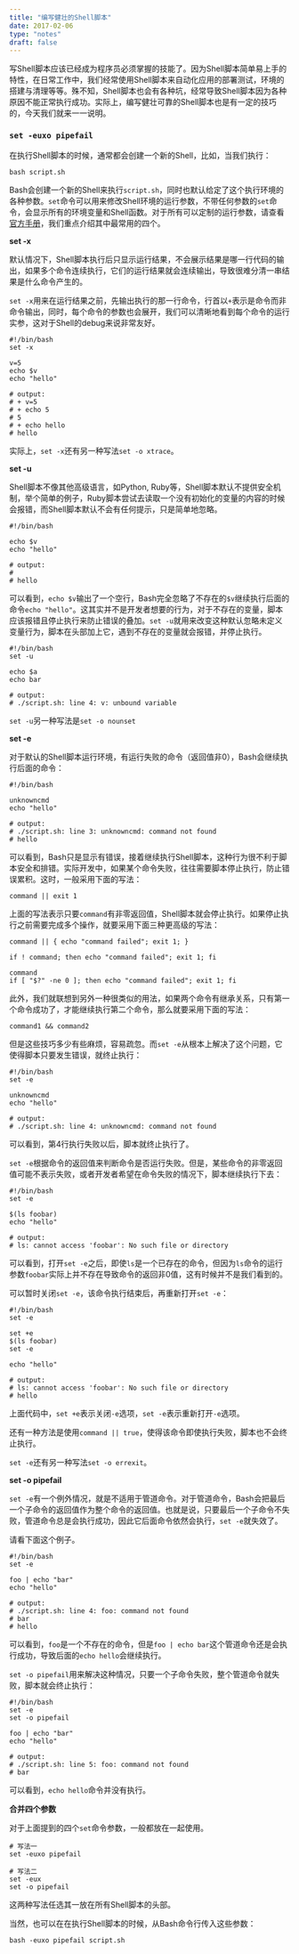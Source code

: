 ```yaml
---
title: "编写健壮的Shell脚本"
date: 2017-02-06
type: "notes"
draft: false
---
```


写Shell脚本应该已经成为程序员必须掌握的技能了。因为Shell脚本简单易上手的特性，在日常工作中，我们经常使用Shell脚本来自动化应用的部署测试，环境的搭建与清理等等。殊不知，Shell脚本也会有各种坑，经常导致Shell脚本因为各种原因不能正常执行成功。实际上，编写健壮可靠的Shell脚本也是有一定的技巧的，今天我们就来一一说明。

### `set -euxo pipefail`

在执行Shell脚本的时候，通常都会创建一个新的Shell，比如，当我们执行：

```
bash script.sh
```

Bash会创建一个新的Shell来执行`script.sh`，同时也默认给定了这个执行环境的各种参数。`set`命令可以用来修改Shell环境的运行参数，不带任何参数的`set`命令，会显示所有的环境变量和Shell函数。对于所有可以定制的运行参数，请查看[官方手册](https://www.gnu.org/software/bash/manual/html_node/The-Set-Builtin.html)，我们重点介绍其中最常用的四个。


**set -x**

默认情况下，Shell脚本执行后只显示运行结果，不会展示结果是哪一行代码的输出，如果多个命令连续执行，它们的运行结果就会连续输出，导致很难分清一串结果是什么命令产生的。

`set -x`用来在运行结果之前，先输出执行的那一行命令，行首以`+`表示是命令而非命令输出，同时，每个命令的参数也会展开，我们可以清晰地看到每个命令的运行实参，这对于Shell的debug来说非常友好。

```
#!/bin/bash
set -x

v=5
echo $v
echo "hello"

# output:
# + v=5
# + echo 5
# 5
# + echo hello
# hello
```

实际上，`set -x`还有另一种写法`set -o xtrace`。

**set -u**

Shell脚本不像其他高级语言，如Python, Ruby等，Shell脚本默认不提供安全机制，举个简单的例子，Ruby脚本尝试去读取一个没有初始化的变量的内容的时候会报错，而Shell脚本默认不会有任何提示，只是简单地忽略。

```
#!/bin/bash

echo $v
echo "hello"

# output:
#
# hello
```

可以看到，`echo $v`输出了一个空行，Bash完全忽略了不存在的`$v`继续执行后面的命令`echo "hello"`。这其实并不是开发者想要的行为，对于不存在的变量，脚本应该报错且停止执行来防止错误的叠加。`set -u`就用来改变这种默认忽略未定义变量行为，脚本在头部加上它，遇到不存在的变量就会报错，并停止执行。

```
#!/bin/bash
set -u

echo $a
echo bar

# output:
# ./script.sh: line 4: v: unbound variable
```

`set -u`另一种写法是`set -o nounset`


**set -e**

对于默认的Shell脚本运行环境，有运行失败的命令（返回值非0），Bash会继续执行后面的命令：

```
#!/bin/bash

unknowncmd
echo "hello"

# output:
# ./script.sh: line 3: unknowncmd: command not found
# hello
```

可以看到，Bash只是显示有错误，接着继续执行Shell脚本，这种行为很不利于脚本安全和排错。实际开发中，如果某个命令失败，往往需要脚本停止执行，防止错误累积。这时，一般采用下面的写法：

```
command || exit 1
```

上面的写法表示只要`command`有非零返回值，Shell脚本就会停止执行。如果停止执行之前需要完成多个操作，就要采用下面三种更高级的写法：

```
command || { echo "command failed"; exit 1; }

if ! command; then echo "command failed"; exit 1; fi

command
if [ "$?" -ne 0 ]; then echo "command failed"; exit 1; fi
```

此外，我们就联想到另外一种很类似的用法，如果两个命令有继承关系，只有第一个命令成功了，才能继续执行第二个命令，那么就要采用下面的写法：

```
command1 && command2
```

但是这些技巧多少有些麻烦，容易疏忽。而`set -e`从根本上解决了这个问题，它使得脚本只要发生错误，就终止执行：

```
#!/bin/bash
set -e

unknowncmd
echo "hello"

# output:
# ./script.sh: line 4: unknowncmd: command not found
```

可以看到，第4行执行失败以后，脚本就终止执行了。

`set -e`根据命令的返回值来判断命令是否运行失败。但是，某些命令的非零返回值可能不表示失败，或者开发者希望在命令失败的情况下，脚本继续执行下去：

```
#!/bin/bash
set -e

$(ls foobar)
echo "hello"

# output:
# ls: cannot access 'foobar': No such file or directory
```

可以看到，打开`set -e`之后，即使`ls`是一个已存在的命令，但因为`ls`命令的运行参数`foobar`实际上并不存在导致命令的返回非0值，这有时候并不是我们看到的。

可以暂时关闭`set -e`，该命令执行结束后，再重新打开`set -e`：

```
#!/bin/bash
set -e

set +e
$(ls foobar)
set -e

echo "hello"

# output:
# ls: cannot access 'foobar': No such file or directory
# hello
```

上面代码中，`set +e`表示关闭`-e`选项，`set -e`表示重新打开`-e`选项。

还有一种方法是使用`command || true`，使得该命令即使执行失败，脚本也不会终止执行。

`set -e`还有另一种写法`set -o errexit`。

**set -o pipefail**

`set -e`有一个例外情况，就是不适用于管道命令。对于管道命令，Bash会把最后一个子命令的返回值作为整个命令的返回值。也就是说，只要最后一个子命令不失败，管道命令总是会执行成功，因此它后面命令依然会执行，`set -e`就失效了。

请看下面这个例子。

```
#!/bin/bash
set -e

foo | echo "bar"
echo "hello"

# output:
# ./script.sh: line 4: foo: command not found
# bar
# hello
```

可以看到，`foo`是一个不存在的命令，但是`foo | echo bar`这个管道命令还是会执行成功，导致后面的`echo hello`会继续执行。

`set -o pipefail`用来解决这种情况，只要一个子命令失败，整个管道命令就失败，脚本就会终止执行：

```
#!/bin/bash
set -e
set -o pipefail

foo | echo "bar"
echo "hello"

# output:
# ./script.sh: line 5: foo: command not found
# bar
```

可以看到，`echo hello`命令并没有执行。

**合并四个参数**

对于上面提到的四个`set`命令参数，一般都放在一起使用。

```
# 写法一
set -euxo pipefail

# 写法二
set -eux
set -o pipefail
```

这两种写法任选其一放在所有Shell脚本的头部。

当然，也可以在在执行Shell脚本的时候，从Bash命令行传入这些参数：

```
bash -euxo pipefail script.sh
```
